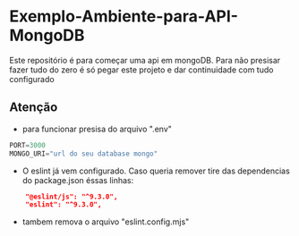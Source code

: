 # Exemplo-Ambiente-para-API-MongoDB
 Este repositório é para começar uma api em mongoDB. Para não presisar fazer tudo do zero é só pegar este projeto e dar continuidade com tudo configurado

## Atenção
- para funcionar presisa do arquivo ".env"
```javascript
PORT=3000
MONGO_URI="url do seu database mongo"

```
- O eslint já vem configurado. Caso queria remover tire das dependencias do package.json éssas linhas:

```json
    "@eslint/js": "^9.3.0",
    "eslint": "^9.3.0",
```
- tambem remova o arquivo "eslint.config.mjs"
